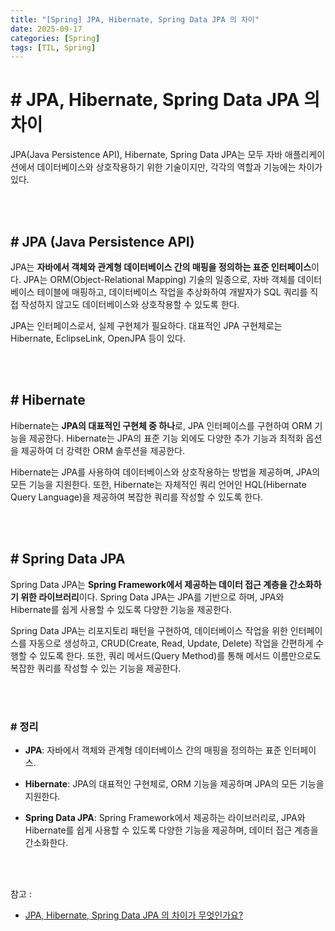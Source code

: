 ```yaml
---
title: "[Spring] JPA, Hibernate, Spring Data JPA 의 차이"
date: 2025-09-17
categories: [Spring]
tags: [TIL, Spring]
---
```


# # JPA, Hibernate, Spring Data JPA 의 차이

JPA(Java Persistence API), Hibernate, Spring Data JPA는 모두 자바 애플리케이션에서 데이터베이스와 상호작용하기 위한 기술이지만, 각각의 역할과 기능에는 차이가 있다.

<br /><br />

## # JPA (Java Persistence API)

JPA는 **자바에서 객체와 관계형 데이터베이스 간의 매핑을 정의하는 표준 인터페이스**이다. JPA는 ORM(Object-Relational Mapping) 기술의 일종으로, 자바 객체를 데이터베이스 테이블에 매핑하고, 데이터베이스 작업을 추상화하여 개발자가 SQL 쿼리를 직접 작성하지 않고도 데이터베이스와 상호작용할 수 있도록 한다.

JPA는 인터페이스로서, 실제 구현체가 필요하다. 대표적인 JPA 구현체로는 Hibernate, EclipseLink, OpenJPA 등이 있다.

<br /><br />

## # Hibernate

Hibernate는 **JPA의 대표적인 구현체 중 하나**로, JPA 인터페이스를 구현하여 ORM 기능을 제공한다. Hibernate는 JPA의 표준 기능 외에도 다양한 추가 기능과 최적화 옵션을 제공하여 더 강력한 ORM 솔루션을 제공한다.

Hibernate는 JPA를 사용하여 데이터베이스와 상호작용하는 방법을 제공하며, JPA의 모든 기능을 지원한다. 또한, Hibernate는 자체적인 쿼리 언어인 HQL(Hibernate Query Language)을 제공하여 복잡한 쿼리를 작성할 수 있도록 한다.

<br /><br />

## # Spring Data JPA

Spring Data JPA는 **Spring Framework에서 제공하는 데이터 접근 계층을 간소화하기 위한 라이브러리**이다. Spring Data JPA는 JPA를 기반으로 하며, JPA와 Hibernate를 쉽게 사용할 수 있도록 다양한 기능을 제공한다.

Spring Data JPA는 리포지토리 패턴을 구현하여, 데이터베이스 작업을 위한 인터페이스를 자동으로 생성하고, CRUD(Create, Read, Update, Delete) 작업을 간편하게 수행할 수 있도록 한다. 또한, 쿼리 메서드(Query Method)를 통해 메서드 이름만으로도 복잡한 쿼리를 작성할 수 있는 기능을 제공한다.

<br /><br />

### # 정리

- **JPA**: 자바에서 객체와 관계형 데이터베이스 간의 매핑을 정의하는 표준 인터페이스.

- **Hibernate**: JPA의 대표적인 구현체로, ORM 기능을 제공하며 JPA의 모든 기능을 지원한다.

- **Spring Data JPA**: Spring Framework에서 제공하는 라이브러리로, JPA와 Hibernate를 쉽게 사용할 수 있도록 다양한 기능을 제공하며, 데이터 접근 계층을 간소화한다.

<br /><br />

참고 : 
- [JPA, Hibernate, Spring Data JPA 의 차이가 무엇인가요?](https://www.maeil-mail.kr/question/26)